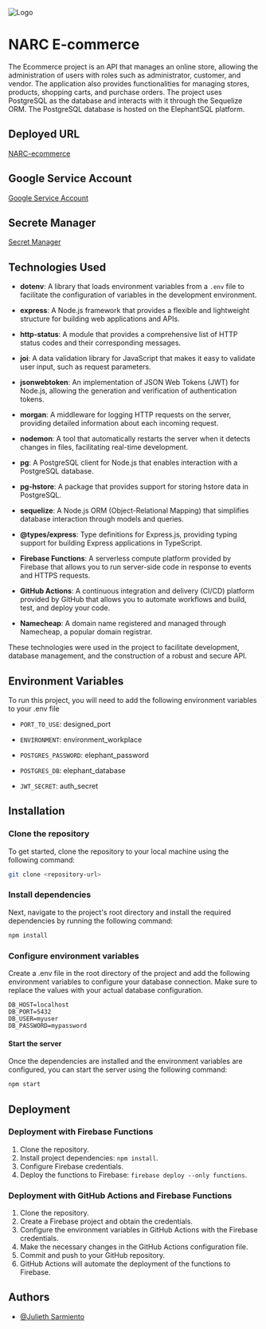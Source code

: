 
![Logo](https://dev-to-uploads.s3.amazonaws.com/uploads/articles/th5xamgrr6se0x5ro4g6.png)


# NARC E-commerce

The Ecommerce project is an API that manages an online store, allowing the administration of users with roles such as administrator, customer, and vendor. The application also provides functionalities for managing stores, products, shopping carts, and purchase orders. The project uses PostgreSQL as the database and interacts with it through the Sequelize ORM. The PostgreSQL database is hosted on the ElephantSQL platform.

## Deployed URL 

[NARC-ecommerce](https://narc-ecommerce.lat)

## Google Service Account

[Google Service Account](https://console.cloud.google.com/iam-admin/serviceaccounts/details/101832751034889941786/keys?hl=es&project=narc-e-commerce)


## Secrete Manager

[Secret Manager](https://console.cloud.google.com/security/secret-manager?hl=es&project=narc-e-commerce)

## Technologies Used

- **dotenv**: A library that loads environment variables from a `.env` file to facilitate the configuration of variables in the development environment.

- **express**: A Node.js framework that provides a flexible and lightweight structure for building web applications and APIs.

- **http-status**: A module that provides a comprehensive list of HTTP status codes and their corresponding messages.

- **joi**: A data validation library for JavaScript that makes it easy to validate user input, such as request parameters.

- **jsonwebtoken**: An implementation of JSON Web Tokens (JWT) for Node.js, allowing the generation and verification of authentication tokens.

- **morgan**: A middleware for logging HTTP requests on the server, providing detailed information about each incoming request.

- **nodemon**: A tool that automatically restarts the server when it detects changes in files, facilitating real-time development.

- **pg**: A PostgreSQL client for Node.js that enables interaction with a PostgreSQL database.

- **pg-hstore**: A package that provides support for storing hstore data in PostgreSQL.

- **sequelize**: A Node.js ORM (Object-Relational Mapping) that simplifies database interaction through models and queries.

- **@types/express**: Type definitions for Express.js, providing typing support for building Express applications in TypeScript.

- **Firebase Functions**: A serverless compute platform provided by Firebase that allows you to run server-side code in response to events and HTTPS requests.

- **GitHub Actions**: A continuous integration and delivery (CI/CD) platform provided by GitHub that allows you to automate workflows and build, test, and deploy your code.

- **Namecheap**: A domain name registered and managed through Namecheap, a popular domain registrar.

These technologies were used in the project to facilitate development, database management, and the construction of a robust and secure API.


## Environment Variables

To run this project, you will need to add the following environment variables to your .env file

- `PORT_TO_USE`: designed_port
- `ENVIRONMENT`: environment_workplace

- `POSTGRES_PASSWORD`: elephant_password
- `POSTGRES_DB`: elephant_database

- `JWT_SECRET`: auth_secret


## Installation

### Clone the repository
To get started, clone the repository to your local machine using the following command:

```bash
git clone <repository-url>
```

### Install dependencies
Next, navigate to the project's root directory and install the required dependencies by running the following command:

```bash
npm install
```
### Configure environment variables 
Create a .env file in the root directory of the project and add the following environment variables to configure your database connection. Make sure to replace the values with your actual database configuration.

```shell
DB_HOST=localhost
DB_PORT=5432
DB_USER=myuser
DB_PASSWORD=mypassword
```
#### Start the server
Once the dependencies are installed and the environment variables are configured, you can start the server using the following command:

```bash
npm start
```

## Deployment

### Deployment with Firebase Functions

1. Clone the repository.
2. Install project dependencies: `npm install`.
3. Configure Firebase credentials.
4. Deploy the functions to Firebase: `firebase deploy --only functions`.

### Deployment with GitHub Actions and Firebase Functions

1. Clone the repository.
2. Create a Firebase project and obtain the credentials.
3. Configure the environment variables in GitHub Actions with the Firebase credentials.
4. Make the necessary changes in the GitHub Actions configuration file.
5. Commit and push to your GitHub repository.
6. GitHub Actions will automate the deployment of the functions to Firebase.





## Authors

- [@Julieth Sarmiento](https://github.com/JulSarmiento)

